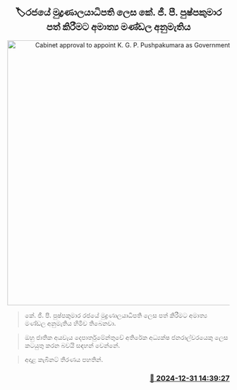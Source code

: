 <p align='center'><b><h2 align='center' title='Cabinet approval to appoint K. G. P. Pushpakumara as Government Printer'>🏷රජයේ මුද්‍රණාලයාධිපති ලෙස කේ. ජී. පී. පුෂ්පකුමාර පත් කිරීමට අමාත්‍ය මණ්ඩල අනුමැතිය</h2></b></p>
<p align='center'><img src='https://helakuru.sgp1.cdn.digitaloceanspaces.com/esana/images/lib/government-printers-1.jpg' width='600' alt='Cabinet approval to appoint K. G. P. Pushpakumara as Government Printer'></p>

> කේ. ජී. පී. පුෂ්පකුමාර රජයේ මුද්‍රණාලයාධිපති ලෙස පත් කිරීමට අමාත්‍ය මණ්ඩල අනුමැතිය හිමිව තිබෙනවා.

> ඔහු ජාතික අයවැය දෙපාර්තුමේන්තුවේ අතිරේක අධ්‍යක්ෂ ජනරාල්වරයෙකු ලෙස කටයුතු කරන බවයි සඳහන් වෙන්නේ.

> අදාළ කැබිනට් තීරණය පහතින්.  



<h3 align='right'><a href='https://www.helakuru.lk/esana/p/106223/'>📅 2024-12-31 14:39:27</a></h3>
